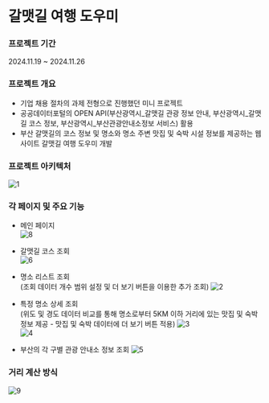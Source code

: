 # 갈맷길 여행 도우미

### 프로젝트 기간
2024.11.19 ~ 2024.11.26

### 프로젝트 개요
- 기업 채용 절차의 과제 전형으로 진행했던 미니 프로젝트 </br>
- 공공데이터포털의 OPEN API(부산광역시_갈맷길 관광 정보 안내, 부산광역시_갈맷길 코스 정보, 부산광역시_부산관광안내소정보 서비스) 활용 </br>
- 부산 갈맷길의 코스 정보 및 명소와 명소 주변 맛집 및 숙박 시설 정보를 제공하는 웹 사이트 갈맷길 여행 도우미 개발

### 프로젝트 아키텍처
![1](https://github.com/user-attachments/assets/23221a67-f017-412c-b567-955bb0f491d3)

### 각 페이지 및 주요 기능
- 메인 페이지 </br>
![8](https://github.com/user-attachments/assets/b7fa6692-7e0d-4a6c-9aa5-61bdf244fd5f)

- 갈맷길 코스 조회 </br>
  ![6](https://github.com/user-attachments/assets/cf39bb45-4058-4787-af26-db3c73f1db7c)

- 명소 리스트 조회 </br>
(조회 데이터 개수 범위 설정 및 더 보기 버튼을 이용한 추가 조회)
![2](https://github.com/user-attachments/assets/7d41132e-37d4-497c-9575-7845c26289c8)

- 특정 명소 상세 조회 </br>
(위도 및 경도 데이터 비교를 통해 명소로부터 5KM 이하 거리에 있는 맛집 및 숙박 정보 제공 - 맛집 및 숙박 데이터에 더 보기 버튼 적용) 
![3](https://github.com/user-attachments/assets/312a7112-e029-4cfd-8104-461ef444de43) </br>
![4](https://github.com/user-attachments/assets/94b80e4e-1ee7-46f5-b56f-4664d659783a)

- 부산의 각 구별 관광 안내소 정보 조회
  ![5](https://github.com/user-attachments/assets/47f2fc86-3a2b-4a36-9617-fca85dadddac)

### 거리 계산 방식
![9](https://github.com/user-attachments/assets/0714762b-b714-4f42-9e78-f8f31c0acf89)
